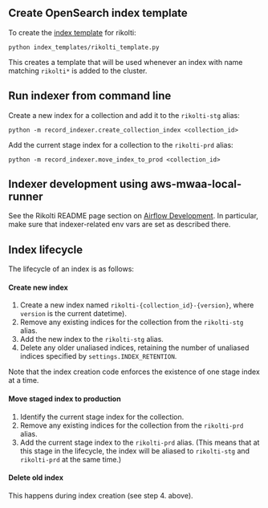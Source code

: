 ## Create OpenSearch index template

To create the [index template](https://www.elastic.co/guide/en/elasticsearch/reference/7.9/index-templates.html) for rikolti:

```
python index_templates/rikolti_template.py
```

This creates a template that will be used whenever an index with name matching `rikolti*` is added to the cluster.

## Run indexer from command line

Create a new index for a collection and add it to the `rikolti-stg` alias:

```
python -m record_indexer.create_collection_index <collection_id>
```

Add the current stage index for a collection to the `rikolti-prd` alias:

```
python -m record_indexer.move_index_to_prod <collection_id>
```

## Indexer development using aws-mwaa-local-runner

See the Rikolti README page section on [Airflow Development](https://github.com/ucldc/rikolti/#airflow-development). In particular, make sure that indexer-related env vars are set as described there.

## Index lifecycle

The lifecycle of an index is as follows:

#### Create new index
1. Create a new index named `rikolti-{collection_id}-{version}`, where `version` is the current datetime).
2. Remove any existing indices for the collection from the `rikolti-stg` alias.
3. Add the new index to the `rikolti-stg` alias.
4. Delete any older unaliased indices, retaining the number of unaliased indices specified by `settings.INDEX_RETENTION`.

Note that the index creation code enforces the existence of one stage index at a time.

#### Move staged index to production
1. Identify the current stage index for the collection.
2. Remove any existing indices for the collection from the `rikolti-prd` alias.
3. Add the current stage index to the `rikolti-prd` alias. (This means that at this stage in the lifecycle, the index will be aliased to `rikolti-stg` and `rikolti-prd` at the same time.)

#### Delete old index
This happens during index creation (see step 4. above).







